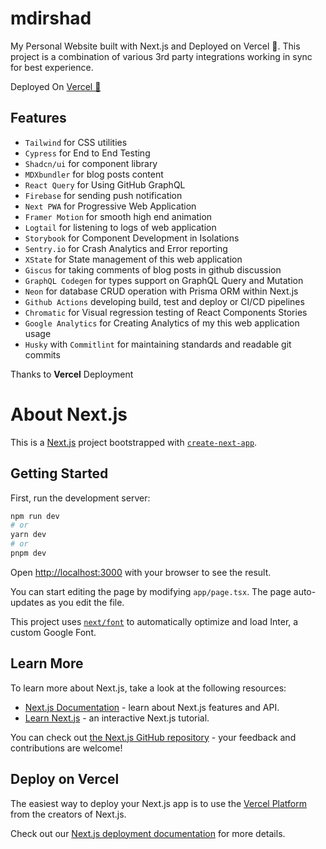 # mdirshad

My Personal Website built with Next.js and Deployed on Vercel 🚀. This project is a combination of various 3rd party integrations working in sync for best experience.

Deployed On [Vercel 🚀](https://mdirshad.vercel.app)

## Features

- `Tailwind` for CSS utilities
- `Cypress` for End to End Testing
- `Shadcn/ui` for component library
- `MDXbundler` for blog posts content
- `React Query` for Using GitHub GraphQL
- `Firebase` for sending push notification
- `Next PWA` for Progressive Web Application
- `Framer Motion` for smooth high end animation
- `Logtail` for listening to logs of web application
- `Storybook` for Component Development in Isolations
- `Sentry.io` for Crash Analytics and Error reporting
- `XState` for State management of this web application
- `Giscus` for taking comments of blog posts in github discussion
- `GraphQL Codegen` for types support on GraphQL Query and Mutation
- `Neon` for database CRUD operation with Prisma ORM within Next.js
- `Github Actions` developing build, test and deploy or CI/CD pipelines
- `Chromatic` for Visual regression testing of React Components Stories
- `Google Analytics` for Creating Analytics of my this web application usage
- `Husky` with `Commitlint` for maintaining standards and readable git commits

Thanks to **Vercel** Deployment

# About Next.js

This is a [Next.js](https://nextjs.org/) project bootstrapped with [`create-next-app`](https://github.com/vercel/next.js/tree/canary/packages/create-next-app).

## Getting Started

First, run the development server:

```bash
npm run dev
# or
yarn dev
# or
pnpm dev
```

Open [http://localhost:3000](http://localhost:3000) with your browser to see the result.

You can start editing the page by modifying `app/page.tsx`. The page auto-updates as you edit the file.

This project uses [`next/font`](https://nextjs.org/docs/basic-features/font-optimization) to automatically optimize and load Inter, a custom Google Font.

## Learn More

To learn more about Next.js, take a look at the following resources:

- [Next.js Documentation](https://nextjs.org/docs) - learn about Next.js features and API.
- [Learn Next.js](https://nextjs.org/learn) - an interactive Next.js tutorial.

You can check out [the Next.js GitHub repository](https://github.com/vercel/next.js/) - your feedback and contributions are welcome!

## Deploy on Vercel

The easiest way to deploy your Next.js app is to use the [Vercel Platform](https://vercel.com/new?utm_medium=default-template&filter=next.js&utm_source=create-next-app&utm_campaign=create-next-app-readme) from the creators of Next.js.

Check out our [Next.js deployment documentation](https://nextjs.org/docs/deployment) for more details.
